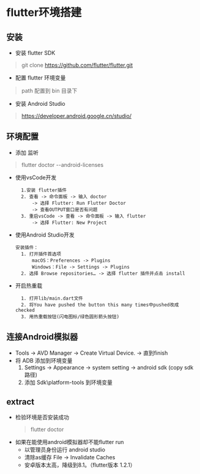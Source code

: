 # flutter环境搭建

## 安装
* 安装 flutter SDK
> git clone https://github.com/flutter/flutter.git

* 配置 flutter 环境变量
> path 配置到 bin 目录下

* 安装 Android Studio
> https://developer.android.google.cn/studio/

## 环境配置
* 添加 监听
> flutter doctor --android-licenses

* 使用vsCode开发
  ```
    1.安装 flutter插件
    2. 查看 -> 命令面板 -> 输入 doctor
        -> 选择 Flutter: Run Flutter Doctor
        -> 查看OUTPUT窗口是否有问题
    3. 重启vsCode -> 查看 -> 命令面板 -> 输入 flutter
        -> 选择 Flutter: New Project
  ```

* 使用Android Studio开发
  ```
  安装插件：
    1. 打开插件首选项
        macOS：Preferences -> Plugins
        Windows：File -> Settings -> Plugins
    2. 选择 Browse repositories… -> 选择 flutter 插件并点击 install
  ```

* 开启热重载
  ```
    1. 打开lib/main.dart文件
    2. 将You have pushed the button this many times中pushed改成 checked
    3. 用热重载按钮(闪电图标/绿色圆形箭头按钮)
  ```

## 连接Android模拟器
* Tools -> AVD Manager -> Create Virtual Device. -> 直到finish
* 将 ADB 添加到环境变量
   1. Settings -> Appearance -> system setting -> android sdk (copy sdk 路径)
   2. 添加 Sdk\platform-tools 到环境变量
> 

## extract
* 检验环境是否安装成功
  > flutter doctor
* 如果在能使用android模拟器却不能flutter run
  * 以管理员身份运行 android studio
  * 清除as缓存 File -> Invalidate Caches
  * 安卓版本太高，降级到8.1。（flutter版本 1.2.1）
	
